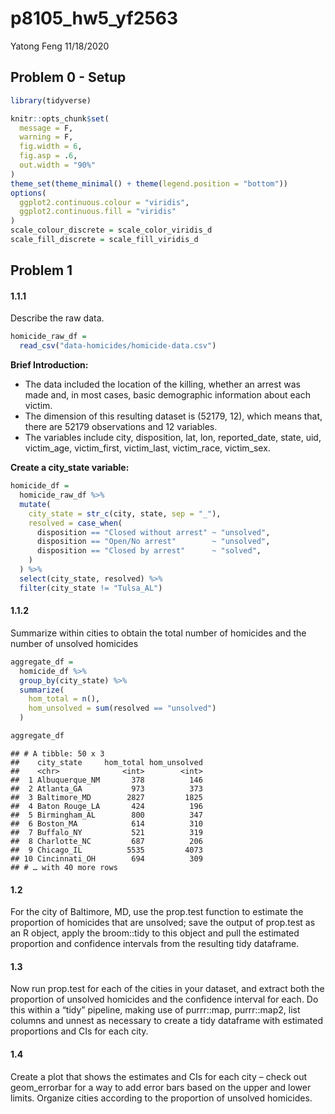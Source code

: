 p8105\_hw5\_yf2563
================
Yatong Feng
11/18/2020

## Problem 0 - Setup

``` r
library(tidyverse)

knitr::opts_chunk$set(
  message = F,
  warning = F,
  fig.width = 6,
  fig.asp = .6,
  out.width = "90%"
)
theme_set(theme_minimal() + theme(legend.position = "bottom"))
options(
  ggplot2.continuous.colour = "viridis",
  ggplot2.continuous.fill = "viridis"
)
scale_colour_discrete = scale_color_viridis_d
scale_fill_discrete = scale_fill_viridis_d
```

## Problem 1

#### 1.1.1

Describe the raw data.

``` r
homicide_raw_df = 
  read_csv("data-homicides/homicide-data.csv")
```

**Brief Introduction:**

  - The data included the location of the killing, whether an arrest was
    made and, in most cases, basic demographic information about each
    victim.
  - The dimension of this resulting dataset is (52179, 12), which means
    that, there are 52179 observations and 12 variables.
  - The variables include city, disposition, lat, lon, reported\_date,
    state, uid, victim\_age, victim\_first, victim\_last, victim\_race,
    victim\_sex.

**Create a city\_state variable:**

``` r
homicide_df = 
  homicide_raw_df %>% 
  mutate(
    city_state = str_c(city, state, sep = "_"),
    resolved = case_when(
      disposition == "Closed without arrest" ~ "unsolved",
      disposition == "Open/No arrest"        ~ "unsolved",
      disposition == "Closed by arrest"      ~ "solved",
    )
  ) %>% 
  select(city_state, resolved) %>% 
  filter(city_state != "Tulsa_AL")
```

#### 1.1.2

Summarize within cities to obtain the total number of homicides and the
number of unsolved homicides

``` r
aggregate_df = 
  homicide_df %>% 
  group_by(city_state) %>% 
  summarize(
    hom_total = n(),
    hom_unsolved = sum(resolved == "unsolved")
  )

aggregate_df
```

    ## # A tibble: 50 x 3
    ##    city_state     hom_total hom_unsolved
    ##    <chr>              <int>        <int>
    ##  1 Albuquerque_NM       378          146
    ##  2 Atlanta_GA           973          373
    ##  3 Baltimore_MD        2827         1825
    ##  4 Baton Rouge_LA       424          196
    ##  5 Birmingham_AL        800          347
    ##  6 Boston_MA            614          310
    ##  7 Buffalo_NY           521          319
    ##  8 Charlotte_NC         687          206
    ##  9 Chicago_IL          5535         4073
    ## 10 Cincinnati_OH        694          309
    ## # … with 40 more rows

#### 1.2

For the city of Baltimore, MD, use the prop.test function to estimate
the proportion of homicides that are unsolved; save the output of
prop.test as an R object, apply the broom::tidy to this object and pull
the estimated proportion and confidence intervals from the resulting
tidy dataframe.

#### 1.3

Now run prop.test for each of the cities in your dataset, and extract
both the proportion of unsolved homicides and the confidence interval
for each. Do this within a “tidy” pipeline, making use of purrr::map,
purrr::map2, list columns and unnest as necessary to create a tidy
dataframe with estimated proportions and CIs for each city.

#### 1.4

Create a plot that shows the estimates and CIs for each city – check out
geom\_errorbar for a way to add error bars based on the upper and lower
limits. Organize cities according to the proportion of unsolved
homicides.
